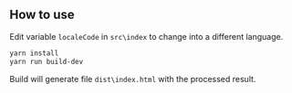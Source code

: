 ## How to use

Edit variable `localeCode` in `src\index` to change into a different language.

```sh
yarn install
yarn run build-dev
```

Build will generate file `dist\index.html` with the processed result.
